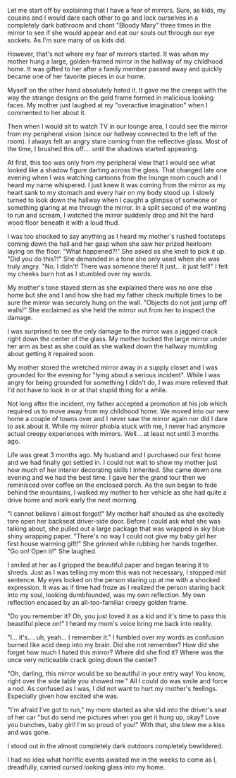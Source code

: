
Let me start off by explaining that I have a fear of mirrors. Sure, as kids, my cousins and I would dare each other to go and lock ourselves in a completely dark bathroom and chant "Bloody Mary" three times in the mirror to see if she would appear and eat our souls out through our eye sockets. As I'm sure many of us kids did. 

However, that's not where my fear of mirrors started. It was when my mother hung a large, golden-framed mirror in the hallway of my childhood home. It was gifted to her after a family member passed away and quickly became one of her favorite pieces in our home. 

Myself on the other hand absolutely hated it. It gave me the creeps with the way the strange designs on the gold frame formed in malicious looking faces. My mother just laughed at my "overactive imagination" when I commented to her about it. 

Then when I would sit to watch TV in our lounge area, I could see the mirror from my peripheral vision (since our hallway connected to the left of the room). I always felt an angry stare coming from the reflective glass. Most of the time, I brushed this off.... until the shadows started appearing. 

At first, this too was only from my peripheral view that I would see what looked like a shadow figure darting across the glass. That changed late one evening when I was watching cartoons from the lounge room couch and I heard my name whispered. I just knew it was coming from the mirror as my heart sank to my stomach and every hair on my body stood up. I slowly turned to look down the hallway when I caught a glimpse of someone or something glaring at me through the mirror. In a split second of me wanting to run and scream, I watched the mirror suddenly drop and hit the hard wood floor beneath it with a loud thud. 

I was too shocked to say anything as I heard my mother's rushed footsteps coming down the hall and her gasp when she saw her prized heirloom laying on the floor. "What happened?!" She asked as she knelt to pick it up. "Did you do this?!" She demanded in a tone she only used when she was truly angry. "No, I didn't! There was someone there! It just... it just fell!" I felt my cheeks burn hot as I stumbled over my words. 

My mother's tone stayed stern as she explained there was no one else home but she and I and how she had my father check multiple times to be sure the mirror was securely hung on the wall. "Objects do not just jump off walls!" She exclaimed as she held the mirror out from her to inspect the damage. 

I was surprised to see the only damage to the mirror was a jagged crack right down the center of the glass. My mother tucked the large mirror under her arm as best as she could as she walked down the hallway mumbling about getting it repaired soon. 

My mother stored the wretched mirror away in a supply closet and I was grounded for the evening for "lying about a serious incident". While I was angry for being grounded for something I didn't do, I was more relieved that I'd not have to look in or at that stupid thing for a while. 

Not long after the incident, my father accepted a promotion at his job which required us to move away from my childhood home. We moved into our new home a couple of towns over and I never saw the mirror again nor did I dare to ask about it. While my mirror phobia stuck with me, I never had anymore actual creepy experiences with mirrors. Well... at least not until 3 months ago. 

Life was great 3 months ago. My husband and I purchased our first home and we had finally got settled in. I could not wait to show my mother just how much of her interior decorating skills I inherited. She came down one evening and we had the best time. I gave her the grand tour then we reminisced over coffee on the enclosed porch. As the sun began to hide behind the mountains, I walked my mother to her vehicle as she had quite a drive home and work early the next morning. 

"I cannot believe I almost forgot!" My mother half shouted as she excitedly tore open her backseat driver-side door. Before I could ask what she was talking about, she pulled out a large package that was wrapped in sky blue shiny wrapping paper. "There's no way I could not give my baby girl her first house warming gift!" She grinned while rubbing her hands together. "Go on! Open it!" She laughed. 

I smiled at her as I gripped the beautiful paper and began tearing it to shreds. Just as I was telling my mom this was not necessary, I stopped mid sentence. My eyes locked on the person staring up at me with a shocked expression. It was as if time had froze as I realized the person staring back into my soul, looking dumbfounded, was my own reflection. My own reflection encased by an all-too-familiar creepy golden frame. 

"Do you remember it? Oh, you just loved it as a kid and it's time to pass this beautiful piece on!" I heard my mom's voice bring me back into reality. 

"I... it's.... uh, yeah... I remember it." I fumbled over my words as confusion burned like acid deep into my brain. Did she not remember? How did she forget how much I hated this mirror? Where did she find it? Where was the once very noticeable crack going down the center? 

"Oh, darling, this mirror would be so beautiful in your entry way! You know, right over the side table you showed me." All I could do was smile and force a nod. As confused as I was, I did not want to hurt my mother's feelings. Especially given how excited she was. 

"I'm afraid I've got to run," my mom started as she slid into the driver's seat of her car "but do send me pictures when you get it hung up, okay? Love you bunches, baby girl! I'm so proud of you!" With that, she blew me a kiss and was gone. 

I stood out in the almost completely dark outdoors completely bewildered. 

I had no idea what horrific events awaited me in the weeks to come as I, dreadfully, carried cursed looking glass into my home.